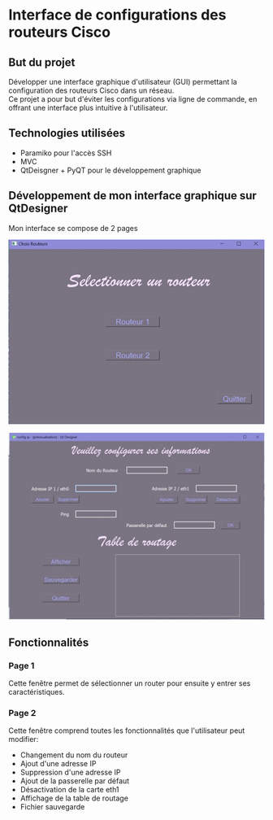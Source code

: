 # Interface de configurations des routeurs Cisco

## But du projet
Développer une interface graphique d'utilisateur (GUI) permettant la configuration des routeurs Cisco dans un réseau.  
Ce projet a pour but d'éviter les configurations via ligne de commande, en offrant une interface plus intuitive à l'utilisateur.

## Technologies utilisées
* Paramiko pour l'accès SSH
* MVC 
* QtDeisgner + PyQT pour le développement graphique

## Développement de mon interface graphique sur QtDesigner
Mon interface se compose de 2 pages  
<p align="center">
  <img src="Image1.jpg"/>
</p>
<p align="center">
  <img src="Image2.jpg"/>
</p>

## Fonctionnalités
### Page 1
Cette fenêtre permet de sélectionner un router pour ensuite y entrer ses caractéristiques. 
### Page 2
Cette fenêtre comprend toutes les fonctionnalités que l'utilisateur peut modifier:
* Changement du nom du routeur
* Ajout d'une adresse IP
* Suppression d'une adresse IP
* Ajout de la passerelle par défaut
* Désactivation de la carte eth1
* Affichage de la table de routage
* Fichier sauvegarde
